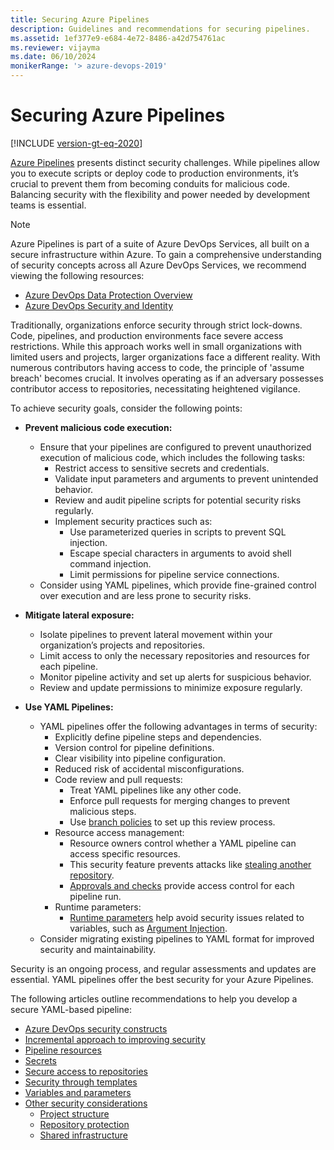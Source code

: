 ```yaml
---
title: Securing Azure Pipelines
description: Guidelines and recommendations for securing pipelines.
ms.assetid: 1ef377e9-e684-4e72-8486-a42d754761ac
ms.reviewer: vijayma
ms.date: 06/10/2024
monikerRange: '> azure-devops-2019'
---
```


# Securing Azure Pipelines

[!INCLUDE [version-gt-eq-2020](../../includes/version-gt-eq-2020.md)]

[Azure Pipelines](../get-started/what-is-azure-pipelines.md) presents distinct security challenges. While pipelines allow you to execute scripts or deploy code to production environments, it’s crucial to prevent them from becoming conduits for malicious code. Balancing security with the flexibility and power needed by development teams is essential.

> [!NOTE]
> Azure Pipelines is part of a suite of Azure DevOps Services, all built on a secure infrastructure within Azure.
> To gain a comprehensive understanding of security concepts across all Azure DevOps Services, we recommend viewing the following resources: 
> - [Azure DevOps Data Protection Overview](../../organizations/security/data-protection.md)
> - [Azure DevOps Security and Identity](../../organizations/security/about-security-identity.md)

Traditionally, organizations enforce security through strict lock-downs. Code, pipelines, and production environments face severe access restrictions. While this approach works well in small organizations with limited users and projects, larger organizations face a different reality.
With numerous contributors having access to code, the principle of 'assume breach' becomes crucial. It involves operating as if an adversary possesses contributor access to repositories, necessitating heightened vigilance.

To achieve security goals, consider the following points:

- **Prevent malicious code execution:**
  - Ensure that your pipelines are configured to prevent unauthorized execution of malicious code, which includes the following tasks:
    - Restrict access to sensitive secrets and credentials.
    - Validate input parameters and arguments to prevent unintended behavior.
    - Review and audit pipeline scripts for potential security risks regularly.
    - Implement security practices such as:
      - Use parameterized queries in scripts to prevent SQL injection.
      - Escape special characters in arguments to avoid shell command injection.
      - Limit permissions for pipeline service connections.
  - Consider using YAML pipelines, which provide fine-grained control over execution and are less prone to security risks.

- **Mitigate lateral exposure:**
  - Isolate pipelines to prevent lateral movement within your organization’s projects and repositories.
  - Limit access to only the necessary repositories and resources for each pipeline.
  - Monitor pipeline activity and set up alerts for suspicious behavior.
  - Review and update permissions to minimize exposure regularly.

- **Use YAML Pipelines:**
  - YAML pipelines offer the following advantages in terms of security:
    - Explicitly define pipeline steps and dependencies.
    - Version control for pipeline definitions.
    - Clear visibility into pipeline configuration.
    - Reduced risk of accidental misconfigurations.
    - Code review and pull requests:
      - Treat YAML pipelines like any other code.
      - Enforce pull requests for merging changes to prevent malicious steps.
      - Use [branch policies](../../repos/git/branch-policies-overview.md) to set up this review process.
    - Resource access management:
      - Resource owners control whether a YAML pipeline can access specific resources. 
      - This security feature prevents attacks like [stealing another repository](https://devblogs.microsoft.com/devops/pipeline-stealing-another-repo/). 
      - [Approvals and checks](../process/approvals.md) provide access control for each pipeline run.
    - Runtime parameters:
      - [Runtime parameters](../process/runtime-parameters.md) help avoid security issues related to variables, such as [Argument Injection](https://devblogs.microsoft.com/devops/pipeline-argument-injection/).
  - Consider migrating existing pipelines to YAML format for improved security and maintainability.

Security is an ongoing process, and regular assessments and updates are essential. YAML pipelines offer the best security for your Azure Pipelines.

The following articles outline recommendations to help you develop a secure YAML-based pipeline:

- [Azure DevOps security constructs](../../organizations/security/about-security-identity.md)
- [Incremental approach to improving security](approach.md)
- [Pipeline resources](resources.md)
- [Secrets](secrets.md)
- [Secure access to repositories](secure-access-to-repos.md)
- [Security through templates](templates.md)
- [Variables and parameters](inputs.md)
- [Other security considerations](misc.md)
   - [Project structure](misc.md#protect-projects)
   - [Repository protection](misc.md#repository-protection)
   - [Shared infrastructure](misc.md#protect-shared-infrastructure)
